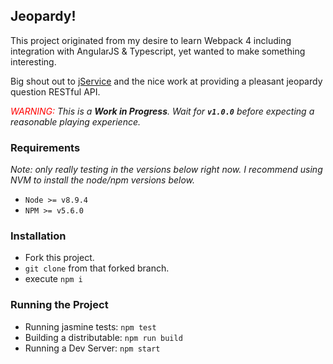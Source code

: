 ## Jeopardy!

This project originated from my desire to learn Webpack 4 including integration with AngularJS & Typescript, yet wanted to make something interesting.

Big shout out to [jService](http://jservice.io/) and the nice work at providing a pleasant jeopardy question RESTful API.

_<span style="color:red">WARNING:</span> This is a **Work in Progress**.  Wait for **`v1.0.0`** before expecting a reasonable playing experience._

### Requirements

_Note: only really testing in the versions below right now. I recommend using NVM to install the node/npm versions below._

* `Node >= v8.9.4`
* `NPM >= v5.6.0`

### Installation

* Fork this project.
* `git clone` from that forked branch.
* execute `npm i`

### Running the Project
* Running jasmine tests: `npm test`
* Building a distributable: `npm run build`
* Running a Dev Server: `npm start`